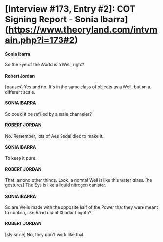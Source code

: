 # [Interview #173, Entry #2]: COT Signing Report - Sonia Ibarra](https://www.theoryland.com/intvmain.php?i=173#2)

#### Sonia Ibarra

So the Eye of the World is a Well, right?

#### Robert Jordan

[pauses] Yes and no. It's in the same class of objects as a Well, but on a different scale.

#### SONIA IBARRA

So could it be refilled by a male channeler?

#### ROBERT JORDAN

No. Remember, lots of Aes Sedai died to make it.

#### SONIA IBARRA

To keep it pure.

#### ROBERT JORDAN

That, among other things. Look, a normal Well is like this water glass. [he gestures] The Eye is like a liquid nitrogen canister.

#### SONIA IBARRA

So are Wells made with the opposite half of the Power that they were meant to contain, like Rand did at Shadar Logoth?

#### ROBERT JORDAN

[sly smile] No, they don't work like that.


